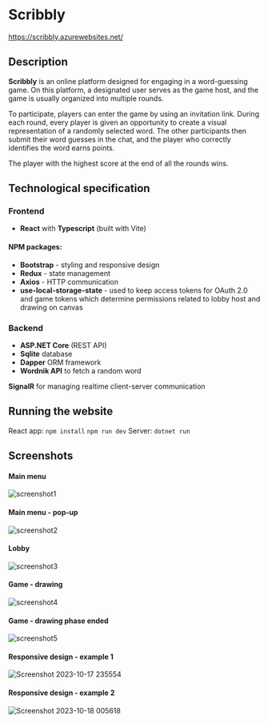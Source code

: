 # Scribbly

https://scribbly.azurewebsites.net/

## Description
**Scribbly** is an online platform designed for engaging in a word-guessing game. On this platform, a designated user serves as the game host, and the game is usually organized into multiple rounds. 

To participate, players can enter the game by using an invitation link. During each round, every player is given an opportunity to create a visual representation of a randomly selected word. The other participants then submit their word guesses in the chat, and the player who correctly identifies the word earns points. 

The player with the highest score at the end of all the rounds wins.

## Technological specification

### Frontend
+ **React** with **Typescript** (built with Vite)
#### NPM packages:
+ **Bootstrap** - styling and responsive design
+ **Redux** - state management
+ **Axios** - HTTP communication
+ **use-local-storage-state** - used to keep access tokens for OAuth 2.0 and game tokens which determine permissions related to lobby host and drawing on canvas

### Backend
+ **ASP.NET Core** (REST API)
+ **Sqlite** database
+ **Dapper** ORM framework
+ **Wordnik API** to fetch a random word

**SignalR** for managing realtime client-server communication

## Running the website
React app: `npm install` `npm run dev`
Server: `dotnet run`

## Screenshots

#### Main menu
![screenshot1](https://github.com/hynas321/Scribbly/assets/76520333/b41caab8-ce0f-4c4d-9b96-765cbdbb3737)

#### Main menu - pop-up
![screenshot2](https://github.com/hynas321/Scribbly/assets/76520333/7c17d624-f0fd-4fb0-9ca7-b259050412ed)

#### Lobby
![screenshot3](https://github.com/hynas321/Scribbly/assets/76520333/49d2a6b3-6030-43b6-b58e-82a7a391bace)


#### Game - drawing
![screenshot4](https://github.com/hynas321/Scribbly/assets/76520333/e654f3d9-f090-47e6-9f11-7027d0a0a93f)


#### Game - drawing phase ended
![screenshot5](https://github.com/hynas321/Scribbly/assets/76520333/60886dc8-4a74-4e14-b479-d954b106125a)

#### Responsive design - example 1
![Screenshot 2023-10-17 235554](https://github.com/hynas321/Scribbly/assets/76520333/4742da73-6230-450b-a91c-4c6f4f298a6e)

#### Responsive design - example 2
![Screenshot 2023-10-18 005618](https://github.com/hynas321/Scribbly/assets/76520333/dff1f5d6-9928-47b6-9756-72ce02e8c336)

